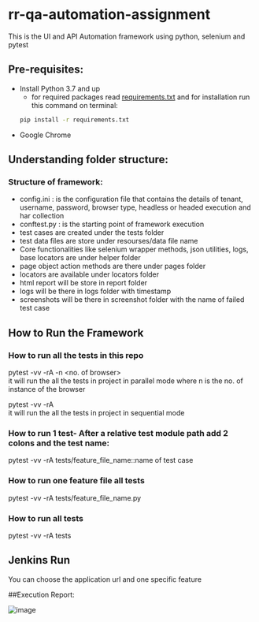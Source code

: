 # rr-qa-automation-assignment
This is the UI and API Automation framework using python, selenium and pytest
## Pre-requisites:
- Install Python 3.7 and up
    - for required packages read [requirements.txt](https://github.com/Chitranjankmr24/rr-qa-automation-assignment/blob/main/requirements.txt)
    and for installation run this command on terminal: 
    ```bash
    pip install -r requirements.txt
    ```
- Google Chrome

## Understanding folder structure:
### Structure of framework:

* config.ini : is the configuration file that contains the details of tenant, username, password, browser type, headless or headed execution and har collection   
* conftest.py : is the starting point of framework execution  
* test cases are created under the tests folder  
* test data files are store under resourses/data file name  
* Core functionalities like selenium wrapper methods, json utilities, logs, base locators are under helper folder  
* page object action methods are there under pages folder  
* locators are available under locators folder  
* html report will be store in report folder  
* logs will be there in logs folder with timestamp  
* screenshots will be there in screenshot folder with the name of failed test case  

## How to Run the Framework

### How to run all the tests in this repo
pytest -vv -rA  -n  <no. of browser>  
it will run the all the tests in project in parallel mode where n is the no. of instance of the browser  

pytest -vv -rA  
it will run the all the tests in project in sequential mode  

### How to run 1 test- After a relative test module path add 2 colons and the test name:
pytest -vv -rA tests/feature_file_name::name of test case
### How to run one feature file all tests
pytest -vv -rA tests/feature_file_name.py
### How to run all tests
pytest -vv -rA tests

## Jenkins Run
 You can choose the application url and one specific feature

##Execution Report:

![image](https://user-images.githubusercontent.com/105901438/170267501-e5f575da-d6d5-43b6-ad85-12040201a167.png)

